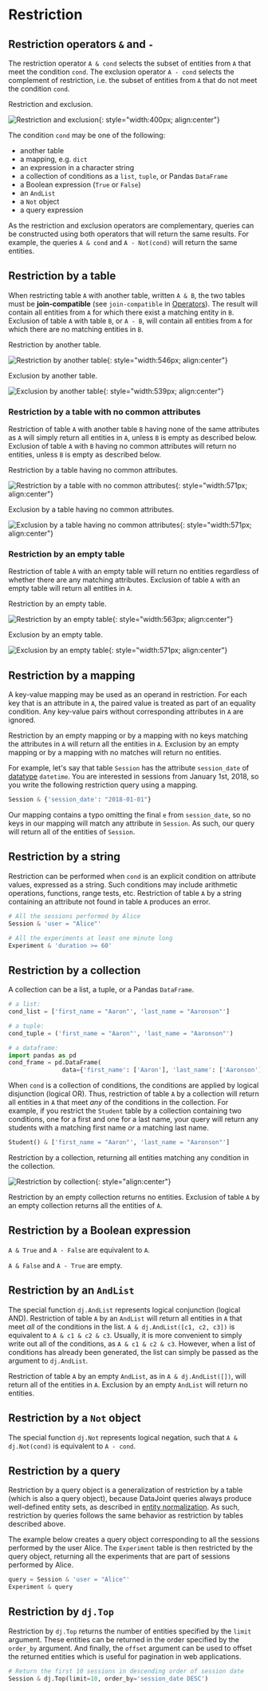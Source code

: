 # Restriction

## Restriction operators `&` and `-`

The restriction operator `A & cond` selects the subset of entities from `A` that meet
the condition `cond`.
The exclusion operator `A - cond` selects the complement of restriction, i.e. the
subset of entities from `A` that do not meet the condition `cond`.

Restriction and exclusion.

![Restriction and exclusion](../images/op-restrict.png){: style="width:400px; align:center"}

The condition `cond` may be one of the following:

+ another table
+ a mapping, e.g. `dict`
+ an expression in a character string
+ a collection of conditions as a `list`, `tuple`, or Pandas `DataFrame`
+ a Boolean expression (`True` or `False`)
+ an `AndList`
+ a `Not` object
+ a query expression

As the restriction and exclusion operators are complementary, queries can be
constructed using both operators that will return the same results.
For example, the queries `A & cond` and `A - Not(cond)` will return the same entities.

## Restriction by a table

When restricting table `A` with another table, written `A & B`, the two tables must be
**join-compatible** (see `join-compatible` in [Operators](./operators.md)).
The result will contain all entities from `A` for which there exist a matching entity
in `B`.
Exclusion of table `A` with table `B`, or `A - B`, will contain all entities from `A`
for which there are no matching entities in `B`.

Restriction by another table.

![Restriction by another table](../images/restrict-example1.png){: style="width:546px; align:center"}

Exclusion by another table.

![Exclusion by another table](../images/diff-example1.png){: style="width:539px; align:center"}

### Restriction by a table with no common attributes

Restriction of table `A` with another table `B` having none of the same attributes as
`A` will simply return all entities in `A`, unless `B` is empty as described below.
Exclusion of table `A` with `B` having no common attributes will return no entities,
unless `B` is empty as described below.

Restriction by a table having no common attributes.

![Restriction by a table with no common attributes](../images/restrict-example2.png){: style="width:571px; align:center"}

Exclusion by a table having no common attributes.

![Exclusion by a table having no common attributes](../images/diff-example2.png){: style="width:571px; align:center"}

### Restriction by an empty table

Restriction of table `A` with an empty table will return no entities regardless of
whether there are any matching attributes.
Exclusion of table `A` with an empty table will return all entities in `A`.

Restriction by an empty table.

![Restriction by an empty table](../images/restrict-example3.png){: style="width:563px; align:center"}

Exclusion by an empty table.

![Exclusion by an empty table](../images/diff-example3.png){: style="width:571px; align:center"}

## Restriction by a mapping

A key-value mapping may be used as an operand in restriction.
For each key that is an attribute in `A`, the paired value is treated as part of an
equality condition.
Any key-value pairs without corresponding attributes in `A` are ignored.

Restriction by an empty mapping or by a mapping with no keys matching the attributes in
`A` will return all the entities in `A`.
Exclusion by an empty mapping or by a mapping with no matches will return no entities.

For example, let's say that table `Session` has the attribute `session_date` of
[datatype](../design/tables/attributes.md) `datetime`.
You are interested in sessions from January 1st, 2018, so you write the following
restriction query using a mapping.

```python
Session & {'session_date': "2018-01-01"}
```

Our mapping contains a typo omitting the final `e` from `session_date`, so no keys in
our mapping will match any attribute in `Session`.
As such, our query will return all of the entities of `Session`.

## Restriction by a string

Restriction can be performed when `cond` is an explicit condition on attribute values,
expressed as a string.
Such conditions may include arithmetic operations, functions, range tests, etc.
Restriction of table `A` by a string containing an attribute not found in table `A`
produces an error.

```python
# All the sessions performed by Alice
Session & 'user = "Alice"'

# All the experiments at least one minute long
Experiment & 'duration >= 60'
```

## Restriction by a collection

A collection can be a list, a tuple, or a Pandas `DataFrame`.

```python
# a list:
cond_list = ['first_name = "Aaron"', 'last_name = "Aaronson"']

# a tuple:
cond_tuple = ('first_name = "Aaron"', 'last_name = "Aaronson"')

# a dataframe:
import pandas as pd
cond_frame = pd.DataFrame(
               data={'first_name': ['Aaron'], 'last_name': ['Aaronson']})
```

When `cond` is a collection of conditions, the conditions are applied by logical
disjunction (logical OR).
Thus, restriction of table `A` by a collection will return all entities in `A` that
meet *any* of the conditions in the collection.
For example, if you restrict the `Student` table by a collection containing two
conditions, one for a first and one for a last name, your query will return any
students with a matching first name *or* a matching last name.

```python
Student() & ['first_name = "Aaron"', 'last_name = "Aaronson"']
```

Restriction by a collection, returning all entities matching any condition in the collection.

![Restriction by collection](../images/python_collection.png){: style="align:center"}

Restriction by an empty collection returns no entities.
Exclusion of table `A` by an empty collection returns all the entities of `A`.

## Restriction by a Boolean expression

`A & True` and `A - False` are equivalent to `A`.

`A & False` and `A - True` are empty.

## Restriction by an `AndList`

The special function `dj.AndList` represents logical conjunction (logical AND).
Restriction of table `A` by an `AndList` will return all entities in `A` that meet
*all* of the conditions in the list.
`A & dj.AndList([c1, c2, c3])` is equivalent to `A & c1 & c2 & c3`.
Usually, it is more convenient to simply write out all of the conditions, as
`A & c1 & c2 & c3`.
However, when a list of conditions has already been generated, the list can simply be
passed as the argument to `dj.AndList`.

Restriction of table `A` by an empty `AndList`, as in `A & dj.AndList([])`, will return
all of the entities in `A`.
Exclusion by an empty `AndList` will return no entities.

## Restriction by a `Not` object

The special function `dj.Not` represents logical negation, such that `A & dj.Not(cond)`
is equivalent to `A - cond`.

## Restriction by a query

Restriction by a query object is a generalization of restriction by a table (which is
also a query object), because DataJoint queries always produce well-defined entity
sets, as described in  [entity normalization](../design/normalization.md).
As such, restriction by queries follows the same behavior as restriction by tables
described above.

The example below creates a query object corresponding to all the sessions performed by
the user Alice.
The `Experiment` table is then restricted by the query object, returning all the
experiments that are part of sessions performed by Alice.

```python
query = Session & 'user = "Alice"'
Experiment & query
```

## Restriction by `dj.Top`

Restriction by `dj.Top` returns the number of entities specified by the `limit`
argument. These entities can be returned in the order specified by the `order_by`
argument. And finally, the `offset` argument can be used to offset the returned entities
which is useful for pagination in web applications.

```python
# Return the first 10 sessions in descending order of session date
Session & dj.Top(limit=10, order_by='session_date DESC')
```
